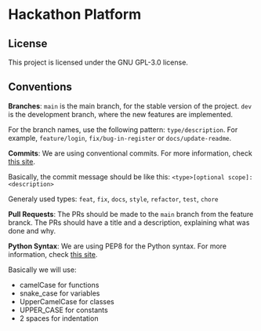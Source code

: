# Hackathon Platform


## License

This project is licensed under the GNU GPL-3.0 license.


## Conventions

**Branches**: `main` is the main branch, for the stable version of the project. `dev` is the development branch, where the new features are implemented.

For the branch names, use the following pattern: `type/description`. For example, `feature/login`, `fix/bug-in-register` or `docs/update-readme`.

**Commits**: We are using conventional commits. For more information, check [this site](https://www.conventionalcommits.org/en/v1.0.0/).

Basically, the commit message should be like this: `<type>[optional scope]: <description>`

Generaly used types: `feat`, `fix`, `docs`, `style`, `refactor`, `test`, `chore`

**Pull Requests**: The PRs should be made to the `main` branch from the feature branck. The PRs should have a title and a description, explaining what was done and why.

**Python Syntax**: We are using PEP8 for the Python syntax. For more information, check [this site](https://peps.python.org/pep-0008/).

Basically we will use:
- camelCase for functions 
- snake_case for variables
- UpperCamelCase for classes
- UPPER_CASE for constants
- 2 spaces for indentation
